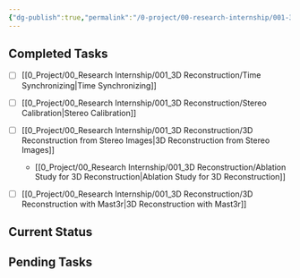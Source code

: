 ```yaml
---
{"dg-publish":true,"permalink":"/0-project/00-research-internship/001-3-d-reconstruction/kanban-3-d-reconstruction-from-stereo-images/","noteIcon":""}
---
```



## Completed Tasks

- [ ] [[0_Project/00_Research Internship/001_3D Reconstruction/Time Synchronizing\|Time Synchronizing]]
- [ ] [[0_Project/00_Research Internship/001_3D Reconstruction/Stereo Calibration\|Stereo Calibration]]
- [ ] [[0_Project/00_Research Internship/001_3D Reconstruction/3D Reconstruction from Stereo Images\|3D Reconstruction from Stereo Images]]
	- [[0_Project/00_Research Internship/001_3D Reconstruction/Ablation Study for 3D Reconstruction\|Ablation Study for 3D Reconstruction]]
- [ ] [[0_Project/00_Research Internship/001_3D Reconstruction/3D Reconstruction with Mast3r\|3D Reconstruction with Mast3r]]


## Current Status



## Pending Tasks





